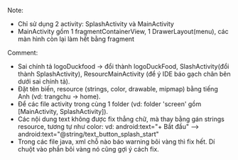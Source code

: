 Note:
- Chỉ sử dụng 2 activity: SplashActivity và MainActivity
- MainActivity gồm 1 fragmentContainerView, 1 DrawerLayout(menu), các màn hình còn lại làm hết bằng fragment


Comment:
- Sai chính tả logoDuckfood -> đổi thành logoDuckFood, SlashActivity(đổi thành SplashActivity), ResourcMainActivity (để ý IDE báo gạch chân bên dưới sai chính tả).
- Đặt tên biến, resource (strings, color, drawable, mipmap) bằng tiếng Anh (vd: trangchu -> home).
- Để các file activity trong cùng 1 folder (vd: folder 'screen' gồm [MainActivity, SplashActivity]).
- Các nội dung text không được fix thẳng chữ, mà thay bằng gán strings resource, tương tự như color:
    vd: android:text="+ Bắt đầu" --> android:text="@string/text_button_splash_start"
- Trong các file java, xml chỗ nào báo warning bôi vàng thì fix hết. Dí chuột vào phần bôi vàng nó cũng gợi ý cách fix.